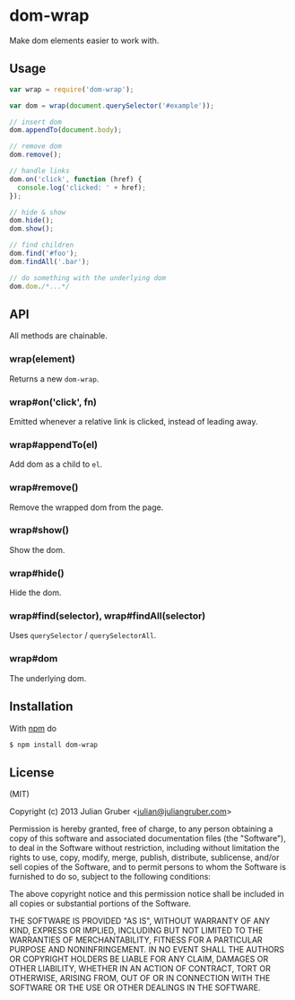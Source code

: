 
# dom-wrap

Make dom elements easier to work with.

## Usage

```js
var wrap = require('dom-wrap');

var dom = wrap(document.querySelector('#example'));

// insert dom
dom.appendTo(document.body);

// remove dom
dom.remove();

// handle links
dom.on('click', function (href) {
  console.log('clicked: ' + href);
});

// hide & show
dom.hide();
dom.show();

// find children
dom.find('#foo');
dom.findAll('.bar');

// do something with the underlying dom
dom.dom./*...*/
```

## API

All methods are chainable.

### wrap(element)

Returns a new `dom-wrap`.

### wrap#on('click', fn)

Emitted whenever a relative link is clicked, instead of leading away.

### wrap#appendTo(el)

Add dom as a child to `el`.

### wrap#remove()

Remove the wrapped dom from the page.

### wrap#show()

Show the dom.

### wrap#hide()

Hide the dom.

### wrap#find(selector), wrap#findAll(selector)

Uses `querySelector` / `querySelectorAll`.

### wrap#dom

The underlying dom.

## Installation

With [npm](http://npmjs.org) do

```bash
$ npm install dom-wrap
```

## License

(MIT)

Copyright (c) 2013 Julian Gruber &lt;julian@juliangruber.com&gt;

Permission is hereby granted, free of charge, to any person obtaining a copy of
this software and associated documentation files (the "Software"), to deal in
the Software without restriction, including without limitation the rights to
use, copy, modify, merge, publish, distribute, sublicense, and/or sell copies
of the Software, and to permit persons to whom the Software is furnished to do
so, subject to the following conditions:

The above copyright notice and this permission notice shall be included in all
copies or substantial portions of the Software.

THE SOFTWARE IS PROVIDED "AS IS", WITHOUT WARRANTY OF ANY KIND, EXPRESS OR
IMPLIED, INCLUDING BUT NOT LIMITED TO THE WARRANTIES OF MERCHANTABILITY,
FITNESS FOR A PARTICULAR PURPOSE AND NONINFRINGEMENT. IN NO EVENT SHALL THE
AUTHORS OR COPYRIGHT HOLDERS BE LIABLE FOR ANY CLAIM, DAMAGES OR OTHER
LIABILITY, WHETHER IN AN ACTION OF CONTRACT, TORT OR OTHERWISE, ARISING FROM,
OUT OF OR IN CONNECTION WITH THE SOFTWARE OR THE USE OR OTHER DEALINGS IN THE
SOFTWARE.
